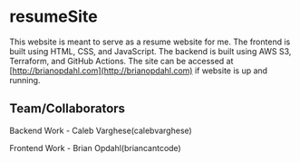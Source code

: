 # resumeSite
This website is meant to serve as a resume website for me. The frontend is built using HTML, CSS, and JavaScript. The backend is built using AWS S3, Terraform, and GitHub Actions. The site can be accessed at [http://brianopdahl.com](http://brianopdahl.com) if website is up and running.

## Team/Collaborators
Backend Work - Caleb Varghese(calebvarghese)

Frontend Work - Brian Opdahl(briancantcode)
